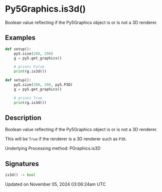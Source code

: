 # Py5Graphics.is3d()

Boolean value reflecting if the Py5Graphics object is or is not a 3D renderer.

## Examples

<div class="example-table">

<div class="example-row"><div class="example-cell-image">

</div><div class="example-cell-code">

```python
def setup():
    py5.size(200, 200)
    g = py5.get_graphics()

    # prints False
    print(g.is3d())
```

</div></div>

<div class="example-row"><div class="example-cell-image">

</div><div class="example-cell-code">

```python
def setup():
    py5.size(200, 200, py5.P3D)
    g = py5.get_graphics()

    # prints True
    print(g.is3d())
```

</div></div>

</div>

## Description

Boolean value reflecting if the Py5Graphics object is or is not a 3D renderer.

This will be `True` if the renderer is a 3D renderer such as `P3D`.

Underlying Processing method: PGraphics.is3D

## Signatures

```python
is3d() -> bool
```

Updated on November 05, 2024 03:06:24am UTC

